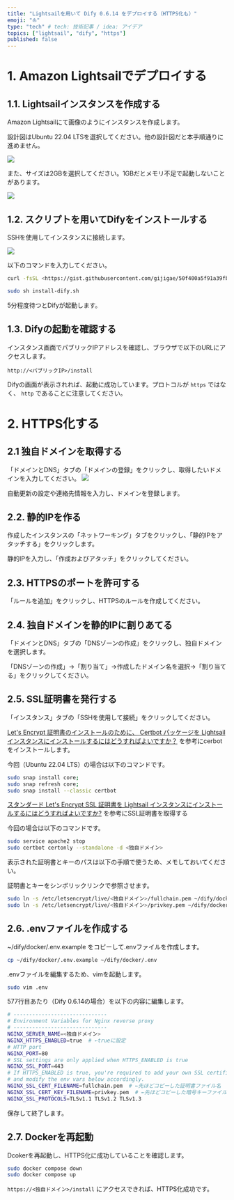 ```yaml
---
title: "Lightsailを用いて Dify 0.6.14 をデプロイする（HTTPS化も）"
emoji: "⛵"
type: "tech" # tech: 技術記事 / idea: アイデア
topics: ["lightsail", "dify", "https"]
published: false
---
```


# 1. Amazon Lightsailでデプロイする

## 1.1. Lightsailインスタンスを作成する

Amazon Lightsailにて画像のようにインスタンスを作成します。

設計図はUbuntu 22.04 LTSを選択してください。他の設計図だと本手順通りに進めません。

![](/images/dcc1df0bacf1d8/1.png)

また、サイズは2GBを選択してください。1GBだとメモリ不足で起動しないことがあります。

![](/images/dcc1df0bacf1d8/2.png)

## 1.2. スクリプトを用いてDifyをインストールする

SSHを使用してインスタンスに接続します。

![](/images/dcc1df0bacf1d8/3.png)

以下のコマンドを入力してください。

```bash
curl -fsSL <https://gist.githubusercontent.com/gijigae/50f400a5f91a39fbf2f0d0a652a9c409/raw/install-dify.sh> -o install-dify.sh

sudo sh install-dify.sh
```

5分程度待つとDifyが起動します。

## 1.3. Difyの起動を確認する

インスタンス画面でパブリックIPアドレスを確認し、ブラウザで以下のURLにアクセスします。

`http://<パブリックIP>/install`

Difyの画面が表示されれば、起動に成功しています。プロトコルが `https` ではなく、 `http` であることに注意してください。

# 2. HTTPS化する

## 2.1 独自ドメインを取得する

「ドメインとDNS」タブの「ドメインの登録」をクリックし、取得したいドメインを入力してください。
![](/images/dcc1df0bacf1d8/4.png)

自動更新の設定や連絡先情報を入力し、ドメインを登録します。

## 2.2. 静的IPを作る

作成したインスタンスの「ネットワーキング」タブをクリックし、「静的IPをアタッチする」をクリックします。

静的IPを入力し、「作成およびアタッチ」をクリックしてください。

## 2.3. HTTPSのポートを許可する

「ルールを追加」をクリックし、HTTPSのルールを作成してください。

## 2.4. 独自ドメインを静的IPに割りあてる

「ドメインとDNS」タブの「DNSゾーンの作成」をクリックし、独自ドメインを選択します。

「DNSゾーンの作成」→「割り当て」→作成したドメイン名を選択→「割り当てる」をクリックしてください。


## 2.5. SSL証明書を発行する

「インスタンス」タブの「SSHを使用して接続」をクリックしてください。

[Let's Encrypt 証明書のインストールのために、 Certbot パッケージを Lightsail インスタンスにインストールするにはどうすればよいですか？](https://repost.aws/ja/knowledge-center/lightsail-install-certbot-package) を参考にcerbotをインストールします。

今回（Ubuntu 22.04 LTS）の場合は以下のコマンドです。

```bash
sudo snap install core;
sudo snap refresh core;
sudo snap install --classic certbot
```

[スタンダード Let's Encrypt SSL 証明書を Lightsail インスタンスにインストールするにはどうすればよいですか?](https://repost.aws/ja/knowledge-center/lightsail-standard-ssl-certificate) を参考にSSL証明書を取得する

今回の場合は以下のコマンドです。

```bash
sudo service apache2 stop
sudo certbot certonly --standalone -d <独自ドメイン>
```

表示された証明書とキーのパスは以下の手順で使うため、メモしておいてください。

証明書とキーをシンボリックリンクで参照させます。

```bash
sudo ln -s /etc/letsencrypt/live/<独自ドメイン>/fullchain.pem ~/dify/docker/nginx/ssl/fullchain.pem
sudo ln -s /etc/letsencrypt/live/<独自ドメイン>/privkey.pem ~/dify/docker/nginx/ssl/privkey.pem
```


## 2.6. .envファイルを作成する

~/dify/docker/.env.example をコピーして.envファイルを作成します。

```bash
cp ~/dify/docker/.env.example ~/dify/docker/.env
```

.envファイルを編集するため、vimを起動します。

```bash
sudo vim .env
```

577行目あたり（Dify 0.6.14の場合）を以下の内容に編集します。

```bash
# ------------------------------
# Environment Variables for Nginx reverse proxy
# ------------------------------
NGINX_SERVER_NAME=<独自ドメイン>
NGINX_HTTPS_ENABLED=true  # ←trueに設定
# HTTP port
NGINX_PORT=80
# SSL settings are only applied when HTTPS_ENABLED is true
NGINX_SSL_PORT=443
# If HTTPS_ENABLED is true, you're required to add your own SSL certificates/keys to the `/nginx/ssl` directory
# and modify the env vars below accordingly.
NGINX_SSL_CERT_FILENAME=fullchain.pem  # ←先ほどコピーした証明書ファイル名
NGINX_SSL_CERT_KEY_FILENAME=privkey.pem  # ←先ほどコピーした暗号キーファイル名
NGINX_SSL_PROTOCOLS=TLSv1.1 TLSv1.2 TLSv1.3
```

保存して終了します。

## 2.7. Dockerを再起動

Dcokerを再起動し、HTTPS化に成功していることを確認します。

```bash
sudo docker compose down
sudo docker compose up
```

`https://<独自ドメイン>/install` にアクセスできれば、HTTPS化成功です。

